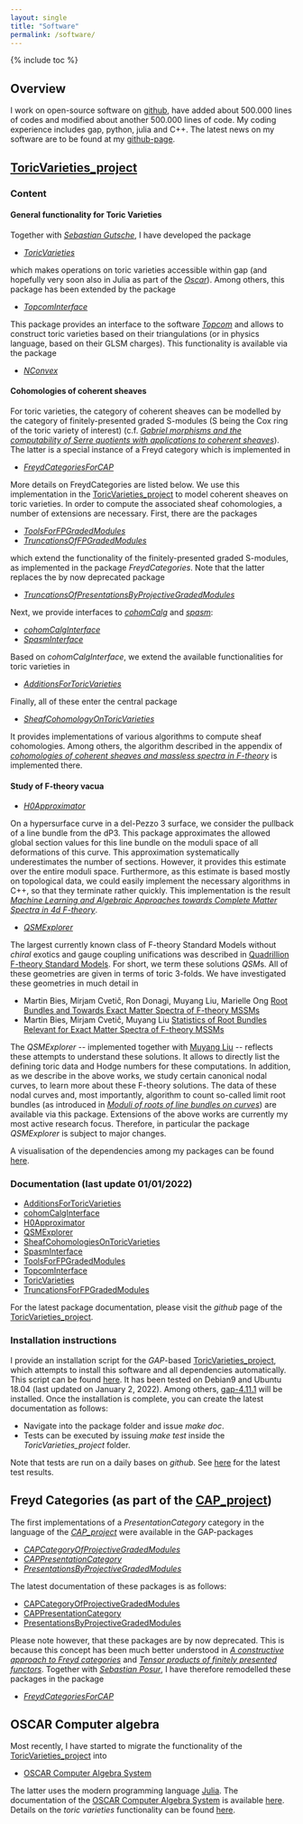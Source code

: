 ```yaml
---
layout: single
title: "Software"
permalink: /software/
---
```


{% include toc %}


## Overview

I work on open-source software on [github](https://github.com/), have added about 500.000 lines of codes and modified about another 500.000 lines of code. My coding experience includes gap, python, julia and C++. The latest news on my software are to be found at my [github-page](https://github.com/herearound).

## [ToricVarieties_project](https://github.com/homalg-project/ToricVarieties_project)

### Content

#### General functionality for Toric Varieties

Together with [*Sebastian Gutsche*](https://sebasguts.github.io/), I have developed the package

* [*ToricVarieties*](https://github.com/homalg-project/ToricVarieties_project/tree/master/ToricVarieties)

which makes operations on toric varieties accessible within gap (and hopefully very soon also in Julia as part of the [*Oscar*](https://oscar.computeralgebra.de/)). Among others, this package has been extended by the package

* [*TopcomInterface*](https://github.com/homalg-project/ToricVarieties_project/tree/master/TopcomInterface)

This package provides an interface to the software [*Topcom*](https://www.wm.uni-bayreuth.de/de/team/rambau_joerg/TOPCOM/index.html) and allows to construct toric varieties based on their triangulations (or in physics language, based on their GLSM charges). This functionality is available via the package

* [*NConvex*](https://github.com/homalg-project/NConvex)


#### Cohomologies of coherent sheaves

For toric varieties, the category of coherent sheaves can be modelled by the category of finitely-presented graded S-modules (S being the Cox ring of the toric variety of interest) (c.f. [*Gabriel morphisms and the computability of Serre quotients with applications to coherent sheaves*](https://arxiv.org/abs/1409.2028)). The latter is a special instance of a Freyd category which is implemented in

* [*FreydCategoriesForCAP*](https://github.com/homalg-project/CAP_project/tree/master/FreydCategoriesForCAP)

More details on FreydCategories are listed below. We use this implementation in the [ToricVarieties_project](https://github.com/homalg-project/ToricVarieties_project) to model coherent sheaves on toric varieties. In order to compute the associated sheaf cohomologies, a number of extensions are necessary. First, there are the packages

* [*ToolsForFPGradedModules*](https://github.com/homalg-project/SheafCohomologyOnToricVarieties/tree/master/ToolsForFPGradedModules)
* [*TruncationsOfFPGradedModules*](https://github.com/homalg-project/SheafCohomologyOnToricVarieties/tree/master/TruncationsOfFPGradedModules)

which extend the functionality of the finitely-presented graded S-modules, as implemented in the package *FreydCategories*. Note that the latter replaces the by now deprecated package

* [*TruncationsOfPresentationsByProjectiveGradedModules*](https://github.com/HereAround/TruncationsOfPresentationsByProjectiveGradedModules)

Next, we provide interfaces to [*cohomCalg*](https://benjaminjurke.com/academia-and-research/cohomcalg) and [*spasm*](https://github.com/cbouilla/spasm):

* [*cohomCalgInterface*](https://github.com/homalg-project/SheafCohomologyOnToricVarieties/tree/master/cohomCalgInterface)
* [*SpasmInterface*](https://github.com/homalg-project/SheafCohomologyOnToricVarieties/tree/master/SpasmInterface)

Based on *cohomCalgInterface*, we extend the available functionalities for toric varieties in

* [*AdditionsForToricVarieties*](https://github.com/homalg-project/SheafCohomologyOnToricVarieties/tree/master/AdditionsForToricVarieties)

Finally, all of these enter the central package

* [*SheafCohomologyOnToricVarieties*](https://github.com/homalg-project/SheafCohomologyOnToricVarieties/tree/master/SheafCohomologyOnToricVarieties)

It provides implementations of various algorithms to compute sheaf cohomologies. Among others, the algorithm described in the appendix of [*cohomologies of coherent sheaves and massless spectra in F-theory*](https://archiv.ub.uni-heidelberg.de/volltextserver/24045/) is implemented there. 


#### Study of F-theory vacua

* [*H0Approximator*](https://github.com/homalg-project/SheafCohomologyOnToricVarieties/tree/master/H0Approximator)

On a hypersurface curve in a del-Pezzo 3 surface, we consider the pullback of a line bundle from the dP3. This package approximates the allowed global section values for this line bundle on the moduli space of all deformations of this curve. This approximation systematically underestimates the number of sections. However, it provides this estimate over the entire moduli space. Furthermore, as this estimate is based mostly on topological data, we could easily implement the necessary algorithms in C++, so that they terminate rather quickly. This implementation is the result [*Machine Learning and Algebraic Approaches towards Complete Matter Spectra in 4d F-theory*](https://link.springer.com/article/10.1007%2FJHEP01%282021%29196).

* [*QSMExplorer*](https://github.com/homalg-project/ToricVarieties_project/tree/master/QSMExplorer)

The largest currently known class of F-theory Standard Models without *chiral* exotics and gauge coupling unifications was described in [Quadrillion F-theory Standard Models](https://arxiv.org/abs/1903.00009). For short, we term these solutions *QSM*s. All of these geometries are given in terms of toric 3-folds. We have investigated these geometries in much detail in

* Martin Bies, Mirjam Cvetič, Ron Donagi, Muyang Liu, Marielle Ong [Root Bundles and Towards Exact Matter Spectra of F-theory MSSMs](https://link.springer.com/article/10.1007%2FJHEP09%282021%29076)
* Martin Bies, Mirjam Cvetič, Muyang Liu [Statistics of Root Bundles Relevant for Exact Matter Spectra of F-theory MSSMs](https://journals.aps.org/prd/abstract/10.1103/PhysRevD.104.L061903)

The *QSMExplorer* -- implemented together with [Muyang Liu](https://katalog.uu.se/empinfo/?id=N21-1557) -- reflects these attempts to understand these solutions. It allows to directly list the defining toric data and Hodge numbers for these computations. In addition, as we describe in the above works, we study certain canonical nodal curves, to learn more about these F-theory solutions. The data of these nodal curves and, most importantly, algorithm to count so-called limit root bundles (as introduced in [*Moduli of roots of line bundles on curves*](https://arxiv.org/abs/math/0404078)) are available via this package. Extensions of the above works are currently my most active research focus. Therefore, in particular the package *QSMExplorer* is subject to major changes.

A visualisation of the dependencies among my packages can be found [here](/SoftwarePackages.pdf).


### Documentation (last update 01/01/2022)

* [AdditionsForToricVarieties](/AdditionsForToricVarieties.pdf)
* [cohomCalgInterface](/cohomCalgInterface.pdf)
* [H0Approximator](/H0Approximator.pdf)
* [QSMExplorer](/QSMExplorer.pdf)
* [SheafCohomologiesOnToricVarieties](/SheafCohomologiesOnToricVarieties.pdf)
* [SpasmInterface](/SpasmInterface.pdf)
* [ToolsForFPGradedModules](/ToolsForFPGradedModules.pdf)
* [TopcomInterface](/TopcomInterface.pdf)
* [ToricVarieties](/ToricVarieties.pdf)
* [TruncationsForFPGradedModules](/TruncationsForFPGradedModules.pdf)

For the latest package documentation, please visit the *github* page of the [ToricVarieties_project](https://github.com/homalg-project/ToricVarieties_project).


### Installation instructions

I provide an installation script for the *GAP*-based [ToricVarieties_project](https://github.com/homalg-project/ToricVarieties_project), which attempts to install this software and all dependencies automatically. This script can be found [here](/Install.sh). It has been tested on Debian9 and Ubuntu 18.04 (last updated on January 2, 2022). Among others, [gap-4.11.1](https://www.gap-system.org/Releases/4.11.1.html) will be installed. Once the installation is complete, you can create the latest documentation as follows:

* Navigate into the package folder and issue *make doc*.
* Tests can be executed by issuing *make test* inside the *ToricVarieties_project* folder.

Note that tests are run on a daily bases on *github*. See [here](https://github.com/homalg-project/ToricVarieties_project/actions/workflows/test.yml) for the latest test results.





## Freyd Categories (as part of the [CAP_project](https://github.com/homalg-project/CAP_project))

The first implementations of a *PresentationCategory* category in the language of the [*CAP_project*](https://homalg-project.github.io/CAP_project/) were available in the GAP-packages

* [*CAPCategoryOfProjectiveGradedModules*](https://github.com/HereAround/CAPCategoryOfProjectiveGradedModules)
* [*CAPPresentationCategory*](https://github.com/HereAround/CAPPresentationCategory)
* [*PresentationsByProjectiveGradedModules*](https://github.com/HereAround/PresentationsByProjectiveGradedModules)

The latest documentation of these packages is as follows:

* [CAPCategoryOfProjectiveGradedModules](/CAPCategoryOfProjectiveGradedModules.pdf)
* [CAPPresentationCategory](/CAPPresentationCategory.pdf)
* [PresentationsByProjectiveGradedModules](/PresentationsByProjectiveGradedModules.pdf)

Please note however, that these packages are by now deprecated. This is because this concept has been much better understood in [*A constructive approach to Freyd categories*](https://arxiv.org/abs/1712.03492) and [*Tensor products of finitely presented functors*](https://www.worldscientific.com/doi/abs/10.1142/S0219498822501869). Together with [*Sebastian Posur*](https://sebastianpos.github.io/), I have therefore remodelled these packages in the package

* [*FreydCategoriesForCAP*](https://github.com/homalg-project/CAP_project/tree/master/FreydCategoriesForCAP)




## OSCAR Computer algebra

Most recently, I have started to migrate the functionality of the [ToricVarieties_project](https://github.com/homalg-project/ToricVarieties_project) into

* [OSCAR Computer Algebra System](https://github.com/oscar-system/Oscar.jl)

The latter uses the modern programming language [Julia](https://julialang.org/). The documentation of the [OSCAR Computer Algebra System](https://github.com/oscar-system/Oscar.jl) is available [here](https://oscar-system.github.io/Oscar.jl/dev/). Details on the *toric varieties* functionality can be found [here](https://oscar-system.github.io/Oscar.jl/dev/ToricVarieties/NormalToricVarieties/).
